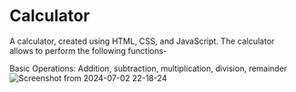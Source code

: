 # Calculator

A calculator, created using HTML, CSS, and JavaScript.
The calculator allows to perform the following functions-


Basic Operations: Addition, subtraction, multiplication, division, remainder
![Screenshot from 2024-07-02 22-18-24](https://github.com/RadhaTawar/Calculator/assets/92147782/a382bf60-2f3b-4788-baf2-14b2dd30799f)



